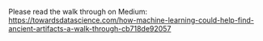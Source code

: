 Please read the walk through on Medium:
https://towardsdatascience.com/how-machine-learning-could-help-find-ancient-artifacts-a-walk-through-cb718de92057
